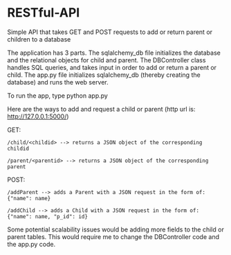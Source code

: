 # RESTful-API

Simple API that takes GET and POST requests to add or return parent or children to a database

The application has 3 parts. The sqlalchemy_db file initializes the database and the relational objects for child and parent. The DBController class handles SQL queries, and takes input in order to add or return a parent or child. The app.py file initializes sqlalchemy_db (thereby creating the database) and runs the web server.

To run the app, type python app.py

Here are the ways to add and request a child or parent (http url is: http://127.0.0.1:5000/)

  GET:
  
    /child/<childid> --> returns a JSON object of the corresponding childid
    
    /parent/<parentid> --> returns a JSON object of the corresponding parent

  POST:
  
    /addParent --> adds a Parent with a JSON request in the form of: {"name": name}
    
    /addChild --> adds a Child with a JSON request in the form of: {"name": name, "p_id": id}

Some potential scalability issues would be adding more fields to the child or parent tables. This would require me to change the DBController code and the app.py code.
